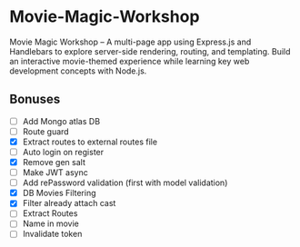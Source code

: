 # Movie-Magic-Workshop
Movie Magic Workshop – A multi-page app using Express.js and Handlebars to explore server-side rendering, routing, and templating. Build an interactive movie-themed experience while learning key web development concepts with Node.js.


## Bonuses
 - [ ] Add Mongo atlas DB
 - [ ] Route guard
 - [x] Extract routes to external routes file
 - [ ] Auto login on register
 - [x] Remove gen salt
 - [ ] Make JWT async
 - [ ] Add rePassword validation (first with model validation)
 - [x] DB Movies Filtering
 - [x] Filter already attach cast
 - [ ] Extract Routes
 - [ ] Name in movie
 - [ ] Invalidate token